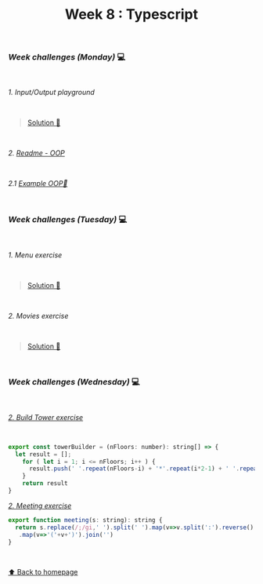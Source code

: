 <h1 align="center">Week 8 : Typescript</h1>

<br>

### _Week challenges (Monday)_ 💻

<br>

_1. Input/Output playground_

<br>

> [Solution 📝](https://github.com/21atalia/core-code-from-scratch-readme/tree/main/examples/exercises/week7/Input)

<br>

_2. [Readme - OOP](https://github.com/21atalia/core-code-from-scratch-readme/blob/main/resources/OOP_glossary.md)_

<br>

_2.1 [Example OOP🔎](https://github.com/21atalia/core-code-from-scratch-readme/blob/main/resources/example.md)_ 

<br>

### _Week challenges (Tuesday)_ 💻

<br>

_1. Menu exercise_

<br>

>[Solution 🔧](https://github.com/21atalia/core-code-from-scratch-readme/tree/main/examples/exercises/week7/Menu)

<br>

_2. Movies exercise_

<br>

>[Solution 🔧](https://github.com/21atalia/core-code-from-scratch-readme/tree/main/examples/exercises/week7/Movies)

<br>

### _Week challenges (Wednesday)_ 💻

<br>

_[2. Build Tower exercise](https://www.codewars.com/kata/576757b1df89ecf5bd00073b/train/typescript)_

<br>

```js
export const towerBuilder = (nFloors: number): string[] => {
  let result = [];
    for ( let i = 1; i <= nFloors; i++ ) {
      result.push(' '.repeat(nFloors-i) + '*'.repeat(i*2-1) + ' '.repeat(nFloors-i))
    }
    return result
}
```

_[2. Meeting exercise](https://www.codewars.com/kata/59df2f8f08c6cec835000012/train/typescript)_

```js
export function meeting(s: string): string {
  return s.replace(/;/gi,' ').split(' ').map(v=>v.split(':').reverse().join(', ').toUpperCase()).sort()
   .map(v=>'('+v+')').join('')
}
```

<br>


[⬆ Back to homepage](https://github.com/21atalia/core-code-from-scratch-readme/blob/main/README.md)<br>
